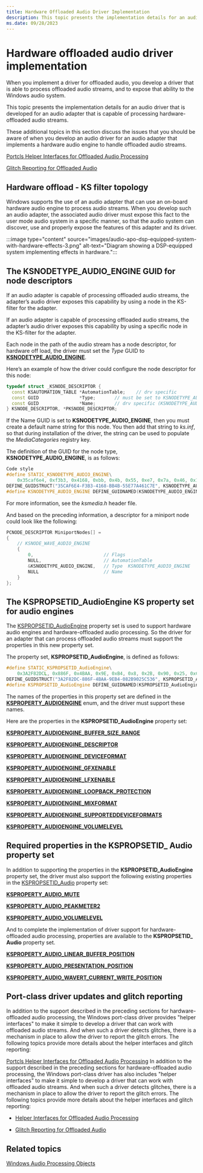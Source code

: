 ```yaml
---
title: Hardware Offloaded Audio Driver Implementation
description: This topic presents the implementation details for an audio driver that is developed for an audio adapter that is capable of processing hardware-offloaded audio streams.
ms.date: 09/28/2023
---
```


# Hardware offloaded audio driver implementation

When you implement a driver for offloaded audio, you develop a driver that is able to process offloaded audio streams, and to expose that ability to the Windows audio system.

This topic presents the implementation details for an audio driver that is developed for an audio adapter that is capable of processing hardware-offloaded audio streams.

These additional topics in this section discuss the issues that you should be aware of when you develop an audio driver for an audio adapter that implements a hardware audio engine to handle offloaded audio streams.

[Portcls Helper Interfaces for Offloaded Audio Processing](helper-interfaces-for-offloaded-audio-processing.md)

[Glitch Reporting for Offloaded Audio](glitch-reporting-for-offloaded-audio.md)

## Hardware offload - KS filter topology

Windows supports the use of an audio adapter that can use an on-board hardware audio engine to process audio streams. When you develop such an audio adapter, the associated audio driver must expose this fact to the user mode audio system in a specific manner, so that the audio system can discover, use and properly expose the features of this adapter and its driver.

:::image type="content" source="images/audio-apo-dsp-equipped-system-with-hardware-effects-3.png" alt-text="Diagram showing a DSP-equipped system implementing effects in hardware.":::

## The KSNODETYPE\_AUDIO\_ENGINE GUID for node descriptors

If an audio adapter is capable of processing offloaded audio streams, the adapter’s audio driver exposes this capability by using a node in the KS-filter for the adapter.

If an audio adapter is capable of processing offloaded audio streams, the adapter’s audio driver exposes this capability by using a specific node in the KS-filter for the adapter.

Each node in the path of the audio stream has a node descriptor, for hardware off load, the driver must set the *Type* GUID to [**KSNODETYPE\_AUDIO\_ENGINE**](./ksnodetype-audio-engine.md).

Here’s an example of how the driver could configure the node descriptor for this node:

```cpp
typedef struct _KSNODE_DESCRIPTOR {
  const KSAUTOMATION_TABLE *AutomationTable;    // drv specific
  const GUID               *Type;       // must be set to KSNODETYPE_AUDIO_ENGINE
  const GUID               *Name;       // drv specific (KSNODETYPE_AUDIO_ENGINE?)  
} KSNODE_DESCRIPTOR, *PKSNODE_DESCRIPTOR;
```

If the Name GUID is set to **KSNODETYPE\_AUDIO\_ENGINE**, then you must create a default name string for this node. You then add that string to *ks.inf*, so that during installation of the driver, the string can be used to populate the *MediaCategories* registry key.

The definition of the GUID for the node type, **KSNODETYPE\_AUDIO\_ENGINE**, is as follows:

```cpp
Code style
#define STATIC_KSNODETYPE_AUDIO_ENGINE\
    0x35caf6e4, 0xf3b3, 0x4168, 0xbb, 0x4b, 0x55, 0xe7, 0x7a, 0x46, 0x1c, 0x7e
DEFINE_GUIDSTRUCT("35CAF6E4-F3B3-4168-BB4B-55E77A461C7E", KSNODETYPE_AUDIO_ENGINE);
#define KSNODETYPE_AUDIO_ENGINE DEFINE_GUIDNAMED(KSNODETYPE_AUDIO_ENGINE)
```

For more information, see the *ksmedia.h* header file.

And based on the preceding information, a descriptor for a miniport node could look like the following:

```cpp
PCNODE_DESCRIPTOR MiniportNodes[] =
{
    // KSNODE_WAVE_AUDIO_ENGINE
    {
        0,                          // Flags
        NULL,                       // AutomationTable
        &KSNODETYPE_AUDIO_ENGINE,   // Type  KSNODETYPE_AUDIO_ENGINE
        NULL                        // Name
    }
};
```

## The KSPROPSETID\_AudioEngine KS property set for audio engines

The [KSPROPSETID\_AudioEngine](./kspropsetid-audioengine.md) property set is used to support hardware audio engines and hardware-offloaded audio processing. So the driver for an adapter that can process offloaded audio streams must support the properties in this new property set.

The property set, **KSPROPSETID\_AudioEngine**, is defined as follows:

```cpp
#define STATIC_KSPROPSETID_AudioEngine\
    0x3A2F82DCL, 0x886F, 0x4BAA, 0x9E, 0xB4, 0x8, 0x2B, 0x90, 0x25, 0xC5, 0x36
DEFINE_GUIDSTRUCT("3A2F82DC-886F-4BAA-9EB4-082B9025C536", KSPROPSETID_AudioEngine);
#define KSPROPSETID_AudioEngine DEFINE_GUIDNAMED(KSPROPSETID_AudioEngine)
```

The names of the properties in this property set are defined in the [**KSPROPERTY\_AUDIOENGINE**](./ksproperty-audioengine.md) enum, and the driver must support these names.

Here are the properties in the **KSPROPSETID\_AudioEngine** property set:

[**KSPROPERTY\_AUDIOENGINE\_BUFFER\_SIZE\_RANGE**](./ksproperty-audioengine-buffer-size-limits.md)

[**KSPROPERTY\_AUDIOENGINE\_DESCRIPTOR**](./ksproperty-audioengine-descriptor.md)

[**KSPROPERTY\_AUDIOENGINE\_DEVICEFORMAT**](./ksproperty-audioengine-deviceformat.md)

[**KSPROPERTY\_AUDIOENGINE\_GFXENABLE**](./ksproperty-audioengine-gfx-enable.md)

[**KSPROPERTY\_AUDIOENGINE\_LFXENABLE**](./ksproperty-audioengine-lfx-enable.md)

[**KSPROPERTY\_AUDIOENGINE\_LOOPBACK\_PROTECTION**](./ksproperty-audioengine-loopback-protection.md)

[**KSPROPERTY\_AUDIOENGINE\_MIXFORMAT**](./ksproperty-audioengine-mixformat.md)

[**KSPROPERTY\_AUDIOENGINE\_SUPPORTEDDEVICEFORMATS**](./ksproperty-audioengine-supporteddeviceformats.md)

[**KSPROPERTY\_AUDIOENGINE\_VOLUMELEVEL**](./ksproperty-audioengine-volumelevel.md)

## Required properties in the KSPROPSETID\_ Audio property set

In addition to supporting the properties in the **KSPROPSETID\_AudioEngine** property set, the driver must also support the following existing properties in the [KSPROPSETID\_Audio](./kspropsetid-audio.md) property set:

[**KSPROPERTY\_AUDIO\_MUTE**](./ksproperty-audio-mute.md)

[**KSPROPERTY\_AUDIO\_PEAKMETER2**](./ksproperty-audio-peakmeter2.md)

[**KSPROPERTY\_AUDIO\_VOLUMELEVEL**](./ksproperty-audio-volumelevel.md)

And to complete the implementation of driver support for hardware-offloaded audio processing, properties are available to the **KSPROPSETID\_ Audio** property set.

[**KSPROPERTY\_AUDIO\_LINEAR\_BUFFER\_POSITION**](./ksproperty-audio-linear-buffer-position.md)

[**KSPROPERTY\_AUDIO\_PRESENTATION\_POSITION**](./ksproperty-audio-presentation-position.md)

[**KSPROPERTY\_AUDIO\_WAVERT\_CURRENT\_WRITE\_POSITION**](./ksproperty-audio-wavert-current-write-position.md)

## Port-class driver updates and glitch reporting

In addition to the support described in the preceding sections for hardware-offloaded audio processing, the Windows port-class driver provides "helper interfaces" to make it simple to develop a driver that can work with offloaded audio streams. And when such a driver detects glitches, there is a mechanism in place to allow the driver to report the glitch errors. The following topics provide more details about the helper interfaces and glitch reporting:

[Portcls Helper Interfaces for Offloaded Audio Processing](helper-interfaces-for-offloaded-audio-processing.md)
In addition to the support described in the preceding sections for hardware-offloaded audio processing, the Windows port-class driver has also includes  "helper interfaces" to make it simple to develop a driver that can work with offloaded audio streams. And when such a driver detects glitches, there is a mechanism in place to allow the driver to report the glitch errors. The following topics provide more details about the helper interfaces and glitch reporting:

- [Helper Interfaces for Offloaded Audio Processing](helper-interfaces-for-offloaded-audio-processing.md)

- [Glitch Reporting for Offloaded Audio](glitch-reporting-for-offloaded-audio.md)

## Related topics

[Windows Audio Processing Objects](windows-audio-processing-objects.md)
